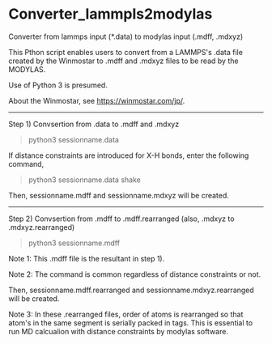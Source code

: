 # Converter_lammpls2modylas
Converter from lammps input (*.data) to modylas input (.mdff, .mdxyz)

This Pthon script enables users to convert from a LAMMPS's .data file created by the Winmostar to .mdff and .mdxyz files to be read by the MODYLAS.

Use of Python 3 is presumed.

About the Winmostar, see https://winmostar.com/jp/.

---
Step 1) Convsertion from .data to .mdff and .mdxyz

>python3 sessionname.data 

If distance constraints are introduced for X-H bonds, enter the following command,

>python3 sessionname.data shake

Then, sessionname.mdff and sessionname.mdxyz will be created.

---
Step 2) Convsertion from .mdff to .mdff.rearranged (also, .mdxyz to .mdxyz.rearranged)

>python3 sessionname.mdff   

Note 1: This .mdff file is the resultant in step 1).

Note 2: The command is common regardless of distance constraints or not.

Then, sessionname.mdff.rearranged and sessionname.mdxyz.rearranged will be created.

Note 3: In these .rearranged files, order of atoms is rearranged so that atom's in the same segment is serially packed in <segment> tags.
This is essential to run MD calcualion with distance constraints by modylas software. 

